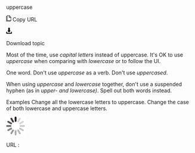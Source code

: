 # 

uppercase

![Copy URL](media/uppercase/Copy.png)
Copy URL

![Download](media/uppercase/Download.png)

Download topic

Most of the time, use *capital letters* instead of uppercase. It's OK to use *uppercase* when comparing with *lowercase* or to follow the UI. 

One word. Don't use *uppercase* as a verb. Don't use *uppercased*. 

When using *uppercase* and *lowercase* together, don't use a suspended hyphen (as in *upper- and lowercase)*. Spell out both words instead. 

Examples
Change all the lowercase letters to uppercase.
Change the case of both lowercase and uppercase letters. 

![In progress](media/uppercase/activity-large.gif)

URL :
